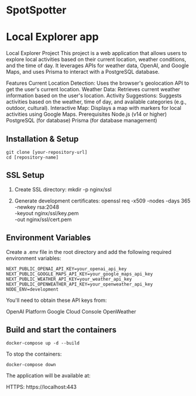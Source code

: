 
# SpotSpotter
Local Explorer app 
=======
Local Explorer Project
This project is a web application that allows users to explore local activities based on their current location, weather conditions, and the time of day. It leverages APIs for weather data, OpenAI, and Google Maps, and uses Prisma to interact with a PostgreSQL database.

Features
Current Location Detection: Uses the browser's geolocation API to get the user's current location.
Weather Data: Retrieves current weather information based on the user's location.
Activity Suggestions: Suggests activities based on the weather, time of day, and available categories (e.g., outdoor, cultural).
Interactive Map: Displays a map with markers for local activities using Google Maps.
Prerequisites
Node.js (v14 or higher)
PostgreSQL (for database)
Prisma (for database management)
## Installation & Setup

```
git clone [your-repository-url]
cd [repository-name]
```

## SSL Setup
1. Create SSL directory:
   mkdir -p nginx/ssl

2. Generate development certificates:
   openssl req -x509 -nodes -days 365 -newkey rsa:2048 \
   -keyout nginx/ssl/key.pem \
   -out nginx/ssl/cert.pem

## Environment Variables
Create a .env file in the root directory and add the following required environment variables:
```
NEXT_PUBLIC_OPENAI_API_KEY=your_openai_api_key
NEXT_PUBLIC_GOOGLE_MAPS_API_KEY=your_google_maps_api_key
NEXT_PUBLIC_WEATHER_API_KEY=your_weather_api_key
NEXT_PUBLIC_OPENWEATHER_API_KEY=your_openweather_api_key
NODE_ENV=development
```
You'll need to obtain these API keys from:

OpenAI Platform
Google Cloud Console
OpenWeather

## Build and start the containers

```
docker-compose up -d --build
```
To stop the containers:

```
docker-compose down
```
The application will be available at:

HTTPS: https://localhost:443



>>>>>>> 
